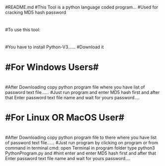 #README.md
#This Tool is a python language coded program...
#Used for cracking MD5 hash password
#
#To use this tool:
#
#You have to install Python-V3......
#Download it
#                                   ###################
#                                   #For Windows Users#
#                                   ###################
#After Downloading copy python program file where you have list of password text file......
#Just run program and enter MD5 hash first and after that Enter password text file name and wait for yours password....
#                                 #########################
#                                 #For Linux OR MacOS User#
#                                 #########################
#After Downloading copy python program file to there where you have list of password text file......
#Just run program by clicking on program or from command in terminal cmd: open Terminal in program folder type python3 PythonProgram.py and 
#hint enter and enter MD5 hash first and after that Enter password text file name and wait for yours password....
